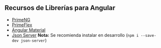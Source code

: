 ## Recursos de Librerías para Angular

- [PrimeNG](https://primeng.org/)
- [PrimeFlex](https://primeflex.org/)
- [Angular Material](https://material.angular.io/)
- [Json Server](https://www.npmjs.com/package/json-server) **Nota:** Se recomienda instalar en desarrollo (`npm i --save-dev json-server`)